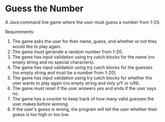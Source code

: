 # Guess the Number
A Java command line game where the user must guess a number from 1-20.


Requirements:
1. The game asks the user for their name, guess, and whether or not they would like to play again.
2. The game must generate a random number from 1-20.
3. The game has input validation using try catch blocks for the name (no empty string and no special characters).
4. The game has input validation using try catch blocks for the guesses (no empty string and must be a number from 1-20).
5. The game has input validation using try catch blocks for whether the user wants to play again (no empty string and only y/Y or n/N).
6. The game must reset if the user answers yes and ends if the user says no.
7. The game has a counter to keep track of how many valid guesses the user makes before winning.
8. If the user's guess is wrong, the program will tell the user whether their guess is too high or too low.
